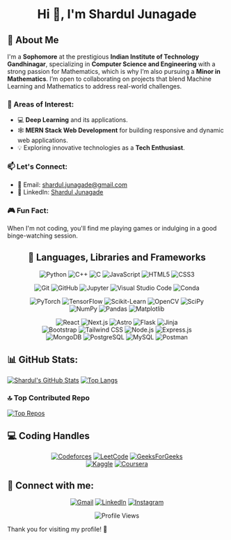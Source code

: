 <h1 align="center">Hi 👋, I'm Shardul Junagade</h1>
<!-- <h3 align="center">Sophomore | Computer Science and Engineering | IIT Gandhinagar</h3> -->

## 💫 About Me

I'm a **Sophomore** at the prestigious **Indian Institute of Technology Gandhinagar**, specializing in **Computer Science and Engineering** with a strong passion for Mathematics, which is why I’m also pursuing a **Minor in Mathematics**. I’m open to collaborating on projects that blend Machine Learning and Mathematics to address real-world challenges.

### 🚀 Areas of Interest:

- 💻 **Deep Learning** and its applications.
- 🕸️ **MERN Stack Web Development** for building responsive and dynamic web applications.
- 💡 Exploring innovative technologies as a **Tech Enthusiast**.

### 📫 Let's Connect:

<!-- - 🌐 Check out my [Portfolio Website](https://) -->
- 📧 Email: [shardul.junagade@gmail.com](mailto:shardul.junagade@gmail.com)
- 💼 LinkedIn: [Shardul Junagade](https://www.linkedin.com/in/shardul-junagade/)

### 🎮 Fun Fact:

When I'm not coding, you'll find me playing games or indulging in a good binge-watching session.






<h2 align="center">🧩 Languages, Libraries and Frameworks</h2>
<!-- https://github.com/Ileriayo/markdown-badges -->

<p>
<div align="center">
  <img src="https://img.shields.io/badge/python-3670A0?style=for-the-badge&logo=python&logoColor=ffdd54" alt="Python" />
  <img src="https://img.shields.io/badge/c++-%2300599C.svg?style=for-the-badge&logo=c%2B%2B&logoColor=white" alt="C++" />
  <img src="https://img.shields.io/badge/c-%2300599C.svg?style=for-the-badge&logo=c&logoColor=white" alt="C" />
  <img src="https://img.shields.io/badge/javascript-%23323330.svg?style=for-the-badge&logo=javascript&logoColor=%23F7DF1E" alt="JavaScript" />
  <img src="https://img.shields.io/badge/html5-%23E34F26.svg?style=for-the-badge&logo=html5&logoColor=white" alt="HTML5" />
  <img src="https://img.shields.io/badge/css3-%231572B6.svg?style=for-the-badge&logo=css3&logoColor=white" alt="CSS3" />
  <!-- <img src="https://img.shields.io/badge/markdown-%23000000.svg?style=for-the-badge&logo=markdown&logoColor=white" alt="Markdown" /> -->
</div>
</p>

<p>
<div align="center">
  <img src="https://img.shields.io/badge/Git-%23F05033.svg?style=for-the-badge&logo=git&logoColor=white" alt="Git" />
  <img src="https://img.shields.io/badge/github-%23121011.svg?style=for-the-badge&logo=github&logoColor=white" alt="GitHub" />
  <!-- <img src="https://img.shields.io/badge/github%20pages-121013?style=for-the-badge&logo=github&logoColor=white" alt="GitHub Pages" /> -->
  <!-- <img src="https://img.shields.io/badge/github_copilot-8957E5?style=for-the-badge&logo=github-copilot&logoColor=white" alt="GitHub Copilot" /> -->
  <img src="https://img.shields.io/badge/jupyter-%23FA0F00.svg?style=for-the-badge&logo=jupyter&logoColor=white" alt="Jupyter" />
  <img src="https://img.shields.io/badge/Visual%20Studio%20Code-0078d7.svg?style=for-the-badge&logo=visual-studio-code&logoColor=white" alt="Visual Studio Code" />
  <!-- <img src="https://img.shields.io/badge/pycharm-143?style=for-the-badge&logo=pycharm&logoColor=black&color=black&labelColor=green" alt="PyCharm" /> -->
  <img src="https://img.shields.io/badge/conda-342B029.svg?&style=for-the-badge&logo=anaconda&logoColor=white" alt="Conda" />
  <!-- <img src="https://img.shields.io/badge/Obsidian-%23483699.svg?style=for-the-badge&logo=obsidian&logoColor=white" alt="Obsidian" /> -->
</div>
</p>

<p>
<div align="center">
  <img src="https://img.shields.io/badge/PyTorch-%23EE4C2C.svg?style=for-the-badge&logo=PyTorch&logoColor=white" alt="PyTorch" />
  <img src="https://img.shields.io/badge/TensorFlow-%23FF6F00.svg?style=for-the-badge&logo=TensorFlow&logoColor=white" alt="TensorFlow" />
  <img src="https://img.shields.io/badge/scikit--learn-%23F7931E.svg?style=for-the-badge&logo=scikit-learn&logoColor=white" alt="Scikit-Learn" />
  <img src="https://img.shields.io/badge/opencv-%23white.svg?style=for-the-badge&logo=opencv&logoColor=white" alt="OpenCV" />
  <img src="https://img.shields.io/badge/SciPy-%230C55A5.svg?style=for-the-badge&logo=scipy&logoColor=%white" alt="SciPy" />
  <br>
  <img src="https://img.shields.io/badge/numpy-%23013243.svg?style=for-the-badge&logo=numpy&logoColor=white" alt="NumPy" />
  <img src="https://img.shields.io/badge/pandas-%23150458.svg?style=for-the-badge&logo=pandas&logoColor=white" alt="Pandas" />
  <img src="https://img.shields.io/badge/Matplotlib-%23ffffff.svg?style=for-the-badge&logo=Matplotlib&logoColor=black" alt="Matplotlib" />
  <!-- <img src="https://img.shields.io/badge/Plotly-%233F4F75.svg?style=for-the-badge&logo=plotly&logoColor=white" alt="Plotly" /> -->
</div>
</p>

<p>
<div align="center">
  <img src="https://img.shields.io/badge/react-%2320232a.svg?style=for-the-badge&logo=react&logoColor=%2361DAFB" alt="React" />
  <img src="https://img.shields.io/badge/next-black?style=for-the-badge&logo=next.js&logoColor=white" alt="Next.js" />
  <img src="https://img.shields.io/badge/astro-%232C2052.svg?style=for-the-badge&logo=astro&logoColor=white" alt="Astro" />
  <img src="https://img.shields.io/badge/flask-%23000.svg?style=for-the-badge&logo=flask&logoColor=white" alt="Flask" />
  <img src="https://img.shields.io/badge/jinja-white.svg?style=for-the-badge&logo=jinja&logoColor=black" alt="Jinja" />
  <br>
  <img src="https://img.shields.io/badge/bootstrap-%23563D7C.svg?style=for-the-badge&logo=bootstrap&logoColor=white" alt="Bootstrap" />
  <img src="https://img.shields.io/badge/tailwindcss-%2338B2AC.svg?style=for-the-badge&logo=tailwind-css&logoColor=white" alt="Tailwind CSS" />
  <img src="https://img.shields.io/badge/Node.js-339933?style=for-the-badge&logo=nodedotjs&logoColor=white" alt="Node.js" />
  <img src="https://img.shields.io/badge/Express.js-000000?style=for-the-badge&logo=express&logoColor=white" alt="Express.js" />
  <br>
  <img src="https://img.shields.io/badge/mongodb-%234ea94b.svg?style=for-the-badge&logo=mongodb&logoColor=white" alt="MongoDB" />
  <img src="https://img.shields.io/badge/postgres-%23316192.svg?style=for-the-badge&logo=postgresql&logoColor=white" alt="PostgreSQL" />
  <img src="https://img.shields.io/badge/mysql-4479A1.svg?style=for-the-badge&logo=mysql&logoColor=white" alt="MySQL" />
  <img src="https://img.shields.io/badge/Postman-FF6C37?style=for-the-badge&logo=postman&logoColor=white" alt="Postman" />
</div>
</p>







## 📊 GitHub Stats:
<!-- https://github.com/anuraghazra/github-readme-stats -->

<p>
  <a href="https://github.com/ShardulJunagade"><img src="https://github-readme-stats.vercel.app/api?username=ShardulJunagade&theme=dark&hide_border=true&show_icons=true" alt="Shardul's GitHub Stats" /></a>
  <a href="https://github.com/ShardulJunagade"><img src="https://github-readme-stats.vercel.app/api/top-langs/?username=ShardulJunagade&theme=dark&hide_border=true&layout=compact&hide=jupyter%20notebook" alt="Top Langs" /></a>
</p>

<!-- [![Shardul's GitHub Stats](https://github-readme-stats.vercel.app/api?username=ShardulJunagade&theme=dark&hide_border=true&show_icons=true)](https://github.com/ShardulJunagade) -->
<!-- [![Shardul's GitHub Streak](https://github-readme-streak-stats.herokuapp.com/?user=ShardulJunagade&theme=dark&hide_border=true)](https://github.com/ShardulJunagade) -->
<!-- [![Top Langs](https://github-readme-stats.vercel.app/api/top-langs/?username=ShardulJunagade&theme=dark&hide_border=true&layout=compact&hide=jupyter%20notebook)](https://github.com/ShardulJunagade) -->

### 🔝 Top Contributed Repo
[![Top Repos](https://github-contributor-stats.vercel.app/api?username=ShardulJunagade&limit=5&theme=dark&hide_border=true&combine_all_yearly_contributions=true)](https://github.com/ShardulJunagade)





## 💻 Coding Handles

<p align="center">
  <a href="https://codeforces.com/profile/ShArDul_0109"><img src="https://img.shields.io/badge/Codeforces-445f9d?style=for-the-badge&logo=Codeforces&logoColor=white" alt="Codeforces" /></a>
  <a href="https://leetcode.com/u/ShArDul_0109/"><img src="https://img.shields.io/badge/LeetCode-000000?style=for-the-badge&logo=LeetCode&logoColor=#d16c06" alt="LeetCode" /></a>
  <a href="https://www.geeksforgeeks.org/user/sharduljapuv/"><img src="https://img.shields.io/badge/GeeksforGeeks-gray?style=for-the-badge&logo=geeksforgeeks&logoColor=35914c" alt="GeeksForGeeks" /></a>
  <!-- <a href="https://www.codechef.com/users/shardul_0109"><img src="https://img.shields.io/badge/CodeChef-%23964B00.svg?style=for-the-badge&logo=CodeChef&logoColor=white" alt="CodeChef" /></a> -->
  <!-- <a href="https://www.hackerrank.com/profile/ShArDul_0109"><img src="https://img.shields.io/badge/-Hackerrank-2EC866?style=for-the-badge&logo=HackerRank&logoColor=white" alt="Hackerrank" /></a> -->
  <br>
  <a href="https://www.kaggle.com/sharduljunagade"><img src="https://img.shields.io/badge/Kaggle-035a7d?style=for-the-badge&logo=kaggle&logoColor=white" alt="Kaggle" /></a>
  <a href="https://www.coursera.org/learner/shardul-junagade"><img src="https://img.shields.io/badge/Coursera-%230056D2.svg?style=for-the-badge&logo=Coursera&logoColor=white" alt="Coursera" /></a>
  <!-- <a href="https://www.udemy.com/"><img src="https://img.shields.io/badge/Udemy-A435F0?style=for-the-badge&logo=Udemy&logoColor=white" alt="Udemy" /></a> -->
</p>

## 🤝 Connect with me:

<p>
<div align="center">
  <a href="mailto:shardul.junagade@gmail.com"><img src="https://img.shields.io/badge/Gmail-D14836?style=for-the-badge&logo=gmail&logoColor=white" alt="Gmail" /></a>
  <a href="https://www.linkedin.com/in/shardul-junagade/"><img src="https://img.shields.io/badge/linkedin-%230077B5.svg?style=for-the-badge&logo=linkedin&logoColor=white" alt="LinkedIn" /></a>
  <a href="https://www.instagram.com/shardul_0109/"><img src="https://img.shields.io/badge/Instagram-%23E4405F.svg?style=for-the-badge&logo=Instagram&logoColor=white" alt="Instagram" /></a>
</div>
</p>


<p align="center"><img src="https://komarev.com/ghpvc/?username=ShardulJunagade&style=for-the-badge&abbreviated=true" alt="Profile Views" /></p>

<!-- <p align="left"> <img src="https://komarev.com/ghpvc/?username=sharduljunagade&label=Profile%20views&color=0e75b6&style=flat" alt="Profile Views" /> </p> -->


Thank you for visiting my profile! 🚀










<!--
**ShardulJunagade/ShardulJunagade** is a ✨ _special_ ✨ repository because its `README.md` (this file) appears on your GitHub profile. -->

<!--
- 👯 I’m looking to collaborate on ...
- 🤔 I’m looking for help with ...
- 💬 Ask me about ...
- 📫 How to reach me: ...
- 😄 Pronouns: ...
- ⚡ Fun fact: ...
-->
